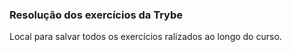 ### Resolução dos exercícios da Trybe

Local para salvar todos os exercícios ralizados ao longo do curso.